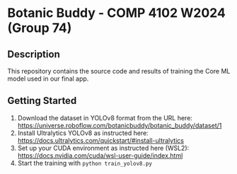 # Botanic Buddy - COMP 4102 W2024 (Group 74)

## Description

This repository contains the source code and results of training the Core ML model used in our final app.

## Getting Started

1. Download the dataset in YOLOv8 format from the URL here: https://universe.roboflow.com/botanicbuddy/botanic_buddy/dataset/1
1. Install Ultralytics YOLOv8 as instructed here: https://docs.ultralytics.com/quickstart/#install-ultralytics
1. Set up your CUDA environment as instructed here (WSL2): https://docs.nvidia.com/cuda/wsl-user-guide/index.html
1. Start the training with `python train_yolov8.py`
